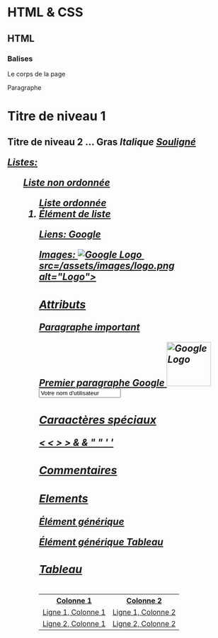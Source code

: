 # HTML & CSS
## HTML
### Balises

<body>  Le corps de la page
<p> Paragraphe
<h1> Titre de niveau 1
<h2> Titre de niveau 2
...
<b> Gras
<i> Italique
<u> Souligné

Listes:
<ul> Liste non ordonnée
<ol> Liste ordonnée
<li> Élément de liste

Liens:
<a href="http://www.google.com">Google</a>

Images:
<img src="http://www.google.com/images/logo.gif" alt="Google Logo">
<img> src=/assets/images/logo.png alt="Logo">

### Attributs
<p class="important"> Paragraphe important
<p id="first"> Premier paragraphe
<a href="http://www.google.com" target="_blank" title="Page d'accueil">Google</a>
<img src="http://www.google.com/images/logo.gif" alt="Google Logo" width="100" height="100"> 
<input type="text" name="username" value="Votre nom d'utilisateur" size="20" maxlength="20">

### Caraactères spéciaux
&lt;  <
&gt;  >
&amp;  &
&quot;  "
&apos;  '

### Commentaires
<!-- <p>Ceci est un commentaire</p> -->

### Elements
<span>  Élément générique
<div>  Élément générique
<table>  Tableau

### Tableau
<table>
  <tr>
    <th>Colonne 1</th>
    <th>Colonne 2</th>
  </tr>
  <tr>
    <td>Ligne 1, Colonne 1</td>
    <td>Ligne 1, Colonne 2</td>
  </tr>
  <tr>
    <td>Ligne 2, Colonne 1</td>
    <td>Ligne 2, Colonne 2</td>
  </tr>


